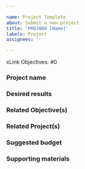 ```yaml
---

name: Project Template
about: Submit a new project
title: 'PROJ000 [Name]'
labels: Project
assignees: ''

---
```


xLink Objectives: #0

### Project name

<!-- A short, descriptive label identifying this project. -->

### Desired results

<!-- What outcomes, outputs, or deliverables should be the result of this project? Each should be achievable with a single Season, i.e. within 1-3 months. -->

### Related Objective(s)

<!-- Which of the DAOhaus Objectives is this project helping accomplish? Why is this project important? -->

### Related Project(s)

<!-- If any exist, include references to other projects that depend on this one, on which this one depends, or which are codependent -->

### Suggested budget

<!-- Optionally suggest a budget for this project. Budgets should include a total and monthly dollar value, and may suggest specific DAI and HAUS proportions. -->

### Supporting materials

<!-- Optional -->


